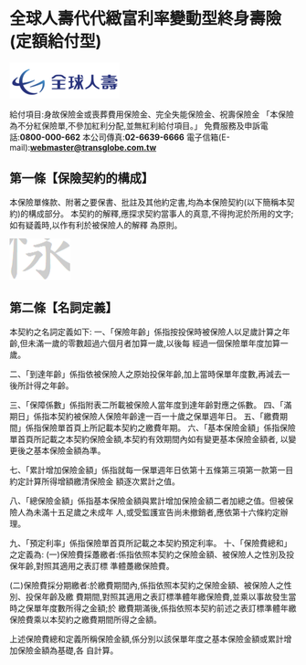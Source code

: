 # 全球人壽代代緻富利率變動型終身壽險(定額給付型)

![0_Image_0.Png](0_Image_0.Png)

給付項目:身故保險金或喪葬費用保險金、完全失能保險金、祝壽保險金
「本保險為不分紅保險單,不參加紅利分配,並無紅利給付項目。」
免費服務及申訴電話:**0800-000-662** 本公司傳真:**02-6639-6666** 電子信箱(E-mail):**webmaster@transglobe.com.tw**

## 第一條【保險契約的構成】

本保險單條款、附著之要保書、批註及其他約定書,均為本保險契約(以下簡稱本契約)的構成部分。 本契約的解釋,應探求契約當事人的真意,不得拘泥於所用的文字;如有疑義時,以作有利於被保險人的解釋 為原則。

![0_image_1.png](0_image_1.png)

## 第二條【名詞定義】

本契約之名詞定義如下: 一、「保險年齡」係指按投保時被保險人以足歲計算之年齡,但未滿一歲的零數超過六個月者加算一歲,以後每 經過一個保險單年度加算一歲。

二、「到達年齡」係指依被保險人之原始投保年齡,加上當時保單年度數,再減去一後所計得之年齡。

三、「保障係數」係指附表二所載被保險人當年度到達年齡對應之係數。 四、「滿期日」係指本契約被保險人保險年齡達一百一十歲之保單週年日。 五、「繳費期間」係指保險單首頁上所記載本契約之繳費年期。 六、「基本保險金額」係指保險單首頁所記載之本契約保險金額,本契約有效期間內如有變更基本保險金額者, 以變更後之基本保險金額為準。

七、「累計增加保險金額」係指就每一保單週年日依第十五條第三項第一款第一目約定計算所得增額繳清保險金 額逐次累計之值。

八、「總保險金額」係指基本保險金額與累計增加保險金額二者加總之值。但被保險人為未滿十五足歲之未成年 人,或受監護宣告尚未撤銷者,應依第十六條約定辦理。

九、「預定利率」係指保險單首頁所記載之本契約預定利率。 十、「保險費總和」之定義為:
(一)保險費採躉繳者:係指依照本契約之保險金額、被保險人之性別及投保年齡,對照其適用之表訂標 準體躉繳保險費。

(二)保險費採分期繳者:於繳費期間內,係指依照本契約之保險金額、被保險人之性別、投保年齡及繳 費期間,對照其適用之表訂標準體年繳保險費,並乘以事故發生當時之保單年度數所得之金額;於 繳費期滿後,係指依照本契約前述之表訂標準體年繳保險費乘以本契約之繳費期間所得之金額。

上述保險費總和定義所稱保險金額,係分別以該保單年度之基本保險金額或累計增加保險金額為基礎,各 自計算。